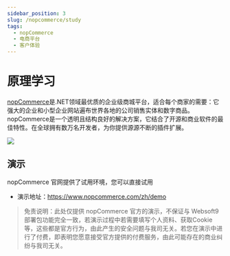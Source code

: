 ```yaml
---
sidebar_position: 3
slug: /nopcommerce/study
tags:
  - nopCommerce
  - 电商平台
  - 客户体验
---
```



# 原理学习

[nopCommerce]([nopcommerce.com](https://www.nopcommerce.com))是.NET领域最优质的企业级商城平台，适合每个商家的需要：它强大的企业和小型企业网站遍布世界各地的公司销售实体和数字商品。nopCommerce是一个透明且结构良好的解决方案，它结合了开源和商业软件的最佳特性。在全球拥有数万名开发者，为你提供源源不断的插件扩展。

![](https://netmarket.oss.aliyuncs.com/product/f8b1e93e-fba8-4fe3-b349-2a393ac01aa8.png)

## 演示

nopCommerce 官网提供了试用环境，您可以直接试用

* 演示地址：https://www.nopcommerce.com/zh/demo

> 免责说明：此处仅提供 nopCommerce 官方的演示，不保证与 Websoft9 部署包功能完全一致，若演示过程中若需要填写个人资料、获取Cookie等，这些都是官方行为，由此产生的安全问题与我司无关。若您在演示中进行了付费，即表明您愿意接受官方提供的付费服务，由此可能存在的商业纠纷与我司无关。
